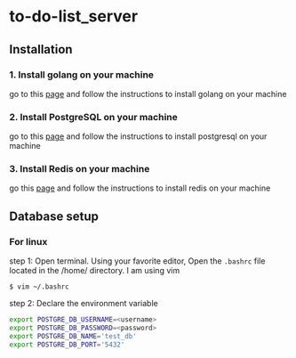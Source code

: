 # to-do-list_server

## Installation

### 1. Install golang on your machine
   
   go to this [page](https://go.dev/dl/) and follow the instructions to install golang on your machine

### 2. Install PostgreSQL on your machine
   
   go to this [page](https://www.postgresql.org/download/) and follow the instructions to install postgresql on your machine
   
### 3. Install Redis on your machine
   
   go this [page](https://redis.io/topics/quickstart) and follow the instructions to install redis on your machine
  
## Database setup

### For linux
   
   step 1: Open terminal. Using your favorite editor, Open the `.bashrc` file located in the /home/<username> directory. I am using vim
   
   ```console
   $ vim ~/.bashrc
   ```
   
   step 2: Declare the environment variable
   
   ```bash
   export POSTGRE_DB_USERNAME=<username>
   export POSTGRE_DB_PASSWORD=<password>   
   export POSTGRE_DB_NAME='test_db'
   export POSTGRE_DB_PORT='5432'
   ```
